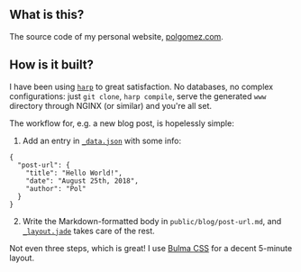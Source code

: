## What is this?
The source code of my personal website, [polgomez.com](https://polgomez.com).

## How is it built?
I have been using [`harp`](http://harpjs.com) to great satisfaction.
No databases, no complex configurations: just `git clone`, `harp compile`, serve the generated `www` directory through NGINX (or similar) and you're all set.

The workflow for, e.g. a new blog post, is hopelessly simple:

1. Add an entry in [`_data.json`](public/blog/_data.json) with some info:
```
{
  "post-url": {
    "title": "Hello World!",
    "date": "August 25th, 2018",
    "author": "Pol"
  }
}
```
2. Write the Markdown-formatted body in `public/blog/post-url.md`, and [`_layout.jade`](public/blog/_layout.jade) takes care of the rest.

Not even three steps, which is great! I use [Bulma CSS](https://bulma.io/) for a decent 5-minute layout.
